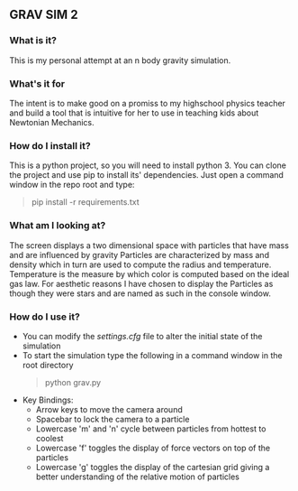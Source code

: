 ## GRAV SIM 2

### What is it?

This is my personal attempt at an n body gravity simulation.

### What's it for
The intent is to make good on a promiss to my highschool physics teacher and build a tool that is
intuitive for her to use in teaching kids about Newtonian Mechanics.

### How do I install it?
This is a python project, so you will need to install python 3. You can clone
the project and use pip to install its' dependencies. Just open a command window
in the repo root and type:

> pip install -r requirements.txt

### What am I looking at?

The screen displays a two dimensional space with particles that have mass and are influenced by gravity
Particles are characterized by mass and density which in turn are used to compute the radius and temperature.
Temperature is the measure by which color is computed based on the ideal gas law.
For aesthetic reasons I have chosen to display the Particles as though they were stars and are named as such in the
console window.

### How do I use it?

- You can modify the _settings.cfg_ file to alter the initial state of the simulation
- To start the simulation type the following in a command window in the root directory
  > python grav.py
- Key Bindings:
  - Arrow keys to move the camera around
  - Spacebar to lock the camera to a particle
  - Lowercase 'm' and 'n' cycle between particles from hottest to coolest
  - Lowercase 'f' toggles the display of force vectors on top of the particles
  - Lowercase 'g' toggles the display of the cartesian grid giving a better understanding of the relative motion of particles
